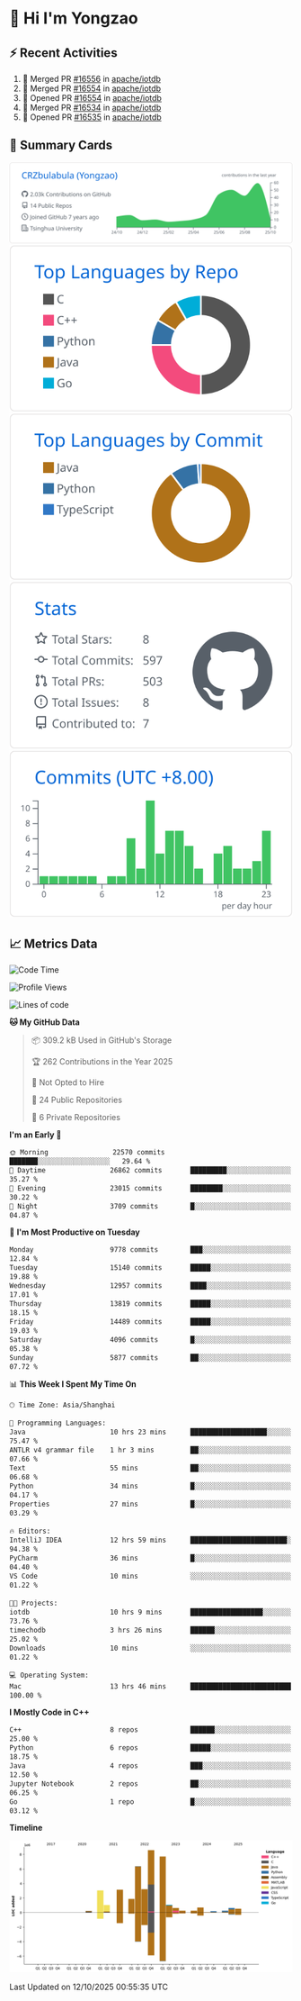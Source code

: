 # 👋 Hi I'm Yongzao

## ⚡ Recent Activities
<!--START_SECTION:activity-->
1. 🎉 Merged PR [#16556](https://github.com/apache/iotdb/pull/16556) in [apache/iotdb](https://github.com/apache/iotdb)
2. 🎉 Merged PR [#16554](https://github.com/apache/iotdb/pull/16554) in [apache/iotdb](https://github.com/apache/iotdb)
3. 💪 Opened PR [#16554](https://github.com/apache/iotdb/pull/16554) in [apache/iotdb](https://github.com/apache/iotdb)
4. 🎉 Merged PR [#16534](https://github.com/apache/iotdb/pull/16534) in [apache/iotdb](https://github.com/apache/iotdb)
5. 💪 Opened PR [#16535](https://github.com/apache/iotdb/pull/16535) in [apache/iotdb](https://github.com/apache/iotdb)
<!--END_SECTION:activity-->

## 🎑 Summary Cards

[![](https://raw.githubusercontent.com/CRZbulabula/CRZbulabula/main/profile-summary-card-output/github/0-profile-details.svg)](https://github.com/vn7n24fzkq/github-profile-summary-cards)
[![](https://raw.githubusercontent.com/CRZbulabula/CRZbulabula/main/profile-summary-card-output/github/1-repos-per-language.svg)](https://github.com/vn7n24fzkq/github-profile-summary-cards) [![](https://raw.githubusercontent.com/CRZbulabula/CRZbulabula/main/profile-summary-card-output/github/2-most-commit-language.svg)](https://github.com/vn7n24fzkq/github-profile-summary-cards)
[![](https://raw.githubusercontent.com/CRZbulabula/CRZbulabula/main/profile-summary-card-output/github/3-stats.svg)](https://github.com/vn7n24fzkq/github-profile-summary-cards) [![](https://raw.githubusercontent.com/CRZbulabula/CRZbulabula/main/profile-summary-card-output/github/4-productive-time.svg)](https://github.com/vn7n24fzkq/github-profile-summary-cards)

## 📈 Metrics Data

<!--START_SECTION:waka-->
![Code Time](http://img.shields.io/badge/Code%20Time-1%2C314%20hrs%209%20mins-blue)

![Profile Views](http://img.shields.io/badge/Profile%20Views-6-blue)

![Lines of code](https://img.shields.io/badge/From%20Hello%20World%20I%27ve%20Written-39.6%20million%20lines%20of%20code-blue)

**🐱 My GitHub Data** 

> 📦 309.2 kB Used in GitHub's Storage 
 > 
> 🏆 262 Contributions in the Year 2025
 > 
> 🚫 Not Opted to Hire
 > 
> 📜 24 Public Repositories 
 > 
> 🔑 6 Private Repositories 
 > 
**I'm an Early 🐤** 

```text
🌞 Morning                22570 commits       ███████░░░░░░░░░░░░░░░░░░   29.64 % 
🌆 Daytime                26862 commits       █████████░░░░░░░░░░░░░░░░   35.27 % 
🌃 Evening                23015 commits       ████████░░░░░░░░░░░░░░░░░   30.22 % 
🌙 Night                  3709 commits        █░░░░░░░░░░░░░░░░░░░░░░░░   04.87 % 
```
📅 **I'm Most Productive on Tuesday** 

```text
Monday                   9778 commits        ███░░░░░░░░░░░░░░░░░░░░░░   12.84 % 
Tuesday                  15140 commits       █████░░░░░░░░░░░░░░░░░░░░   19.88 % 
Wednesday                12957 commits       ████░░░░░░░░░░░░░░░░░░░░░   17.01 % 
Thursday                 13819 commits       █████░░░░░░░░░░░░░░░░░░░░   18.15 % 
Friday                   14489 commits       █████░░░░░░░░░░░░░░░░░░░░   19.03 % 
Saturday                 4096 commits        █░░░░░░░░░░░░░░░░░░░░░░░░   05.38 % 
Sunday                   5877 commits        ██░░░░░░░░░░░░░░░░░░░░░░░   07.72 % 
```


📊 **This Week I Spent My Time On** 

```text
🕑︎ Time Zone: Asia/Shanghai

💬 Programming Languages: 
Java                     10 hrs 23 mins      ███████████████████░░░░░░   75.47 % 
ANTLR v4 grammar file    1 hr 3 mins         ██░░░░░░░░░░░░░░░░░░░░░░░   07.66 % 
Text                     55 mins             ██░░░░░░░░░░░░░░░░░░░░░░░   06.68 % 
Python                   34 mins             █░░░░░░░░░░░░░░░░░░░░░░░░   04.17 % 
Properties               27 mins             █░░░░░░░░░░░░░░░░░░░░░░░░   03.29 % 

🔥 Editors: 
IntelliJ IDEA            12 hrs 59 mins      ████████████████████████░   94.38 % 
PyCharm                  36 mins             █░░░░░░░░░░░░░░░░░░░░░░░░   04.40 % 
VS Code                  10 mins             ░░░░░░░░░░░░░░░░░░░░░░░░░   01.22 % 

🐱‍💻 Projects: 
iotdb                    10 hrs 9 mins       ██████████████████░░░░░░░   73.76 % 
timechodb                3 hrs 26 mins       ██████░░░░░░░░░░░░░░░░░░░   25.02 % 
Downloads                10 mins             ░░░░░░░░░░░░░░░░░░░░░░░░░   01.22 % 

💻 Operating System: 
Mac                      13 hrs 46 mins      █████████████████████████   100.00 % 
```

**I Mostly Code in C++** 

```text
C++                      8 repos             ██████░░░░░░░░░░░░░░░░░░░   25.00 % 
Python                   6 repos             █████░░░░░░░░░░░░░░░░░░░░   18.75 % 
Java                     4 repos             ███░░░░░░░░░░░░░░░░░░░░░░   12.50 % 
Jupyter Notebook         2 repos             ██░░░░░░░░░░░░░░░░░░░░░░░   06.25 % 
Go                       1 repo              █░░░░░░░░░░░░░░░░░░░░░░░░   03.12 % 
```



**Timeline**

![Lines of Code chart](https://raw.githubusercontent.com/CRZbulabula/CRZbulabula/main/assets/bar_graph.png)


 Last Updated on 12/10/2025 00:55:35 UTC
<!--END_SECTION:waka-->

